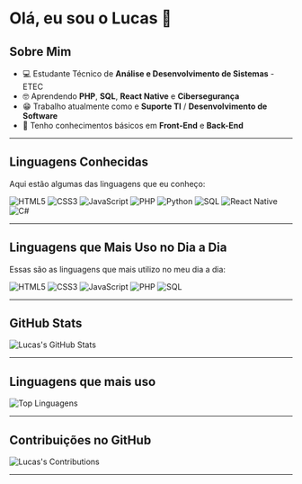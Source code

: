 # Olá, eu sou o Lucas 👋

## Sobre Mim

- 💻 Estudante Técnico de **Análise e Desenvolvimento de Sistemas** - ETEC
- 🤓 Aprendendo **PHP**, **SQL**, **React Native** e **Cibersegurança**
- 😁 Trabalho atualmente como e **Suporte TI** / **Desenvolvimento de Software**
- 🤔 Tenho conhecimentos básicos em **Front-End** e **Back-End**

---

## Linguagens Conhecidas

Aqui estão algumas das linguagens que eu conheço:

![HTML5](https://img.shields.io/badge/HTML5-%23E34F26?style=flat&logo=html5&logoColor=white)
![CSS3](https://img.shields.io/badge/CSS3-%231572B6?style=flat&logo=css3&logoColor=white)
![JavaScript](https://img.shields.io/badge/JavaScript-%23F7DF1E?style=flat&logo=javascript&logoColor=black)
![PHP](https://img.shields.io/badge/PHP-%23777BB4?style=flat&logo=php&logoColor=white)
![Python](https://img.shields.io/badge/Python-%233776AB?style=flat&logo=python&logoColor=white)
![SQL](https://img.shields.io/badge/SQL-%23000?style=flat&logo=sql&logoColor=white)
![React Native](https://img.shields.io/badge/React_Native-%2361DAFB?style=flat&logo=react&logoColor=black)
![C#](https://img.shields.io/badge/C%23-%23239120?style=flat&logo=csharp&logoColor=white)

---

## Linguagens que Mais Uso no Dia a Dia

Essas são as linguagens que mais utilizo no meu dia a dia:

![HTML5](https://img.shields.io/badge/HTML5-%23E34F26?style=flat&logo=html5&logoColor=white)
![CSS3](https://img.shields.io/badge/CSS3-%231572B6?style=flat&logo=css3&logoColor=white)
![JavaScript](https://img.shields.io/badge/JavaScript-%23F7DF1E?style=flat&logo=javascript&logoColor=black)
![PHP](https://img.shields.io/badge/PHP-%23777BB4?style=flat&logo=php&logoColor=white)
![SQL](https://img.shields.io/badge/SQL-%23000?style=flat&logo=sql&logoColor=white)

---

## GitHub Stats

![Lucas's GitHub Stats](https://github-readme-stats.vercel.app/api?username=devluqeta&show_icons=true&hide_title=true&count_private=true&hide=prs&theme=radical)

---

## Linguagens que mais uso

![Top Linguagens](https://github-readme-stats.vercel.app/api/top-langs/?username=devluqeta&langs_count=10&layout=compact&theme=radical)

---

## Contribuições no GitHub

![Lucas's Contributions](https://github-readme-streak-stats.herokuapp.com/?username=devluqeta&theme=radical)

---

